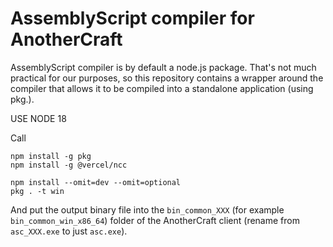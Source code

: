 # AssemblyScript compiler for AnotherCraft
AssemblyScript compiler is by default a node.js package. That's not much practical for our purposes, so this repository contains a wrapper around the compiler that allows it to be compiled into a standalone application (using pkg.).

USE NODE 18

Call
```
npm install -g pkg
npm install -g @vercel/ncc

npm install --omit=dev --omit=optional
pkg . -t win
```

And put the output binary file into the `bin_common_XXX` (for example `bin_common_win_x86_64`) folder of the AnotherCraft client (rename from `asc_XXX.exe` to just `asc.exe`).